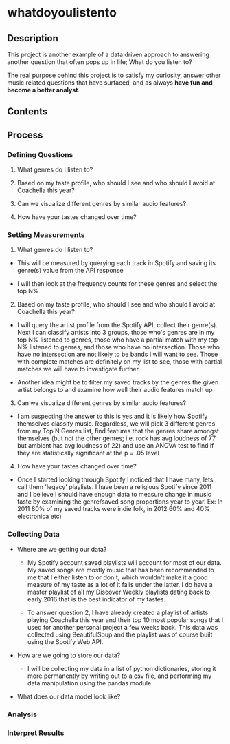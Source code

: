 # whatdoyoulistento

## Description

This project is another example of a data driven approach to answering another question that often pops up in life; What do you listen to?

The real purpose behind this project is to satisfy my curiosity, answer other music related questions that have surfaced, and as always **have fun and become a better analyst**.

## Contents

## Process

### Defining Questions

1) What genres do I listen to?

2) Based on my taste profile, who should I see and who should I avoid at Coachella this year?

3) Can we visualize different genres by similar audio features?

4) How have your tastes changed over time?

### Setting Measurements

1) What genres do I listen to?

- This will be measured by querying each track in Spotify and saving its genre(s) value from the API response

- I will then look at the frequency counts for these genres and select the top N%

2) Based on my taste profile, who should I see and who should I avoid at Coachella this year?

- I will query the artist profile from the Spotify API, collect their genre(s). Next I can classify artists into 3 groups, those who's genres are in my top N% listened to genres, those who have a partial match with my top N% listened to genres, and those who have no intersection. Those who have no intersection are not likely to be bands I will want to see. Those with complete matches are definitely on my list to see, those with partial matches we will have to investigate further

- Another idea might be to filter my saved tracks by the genres the given artist belongs to and examine how well their audio features match up

3) Can we visualize different genres by similar audio features?

- I am suspecting the answer to this is yes and it is likely how Spotify themselves classify music. Regardless, we will pick 3 different genres from my Top N Genres list, find features that the genres share amongst themselves (but not the other genres; i.e. rock has avg loudness of 77 but ambient has avg loudness of 22) and use an ANOVA test to find if they are statistically significant at the p = .05 level

4) How have your tastes changed over time?

- Once I started looking through Spotify I noticed that I have many, lets call them 'legacy' playlists. I have been a religious Spotify since 2011 and I believe I should have enough data to measure change in music taste by examining the genre/saved song proportions year to year. Ex: In 2011 80% of my saved tracks were indie folk, in 2012 60% and 40% electronica etc)

### Collecting Data

- Where are we getting our data?

  - My Spotify account saved playlists will account for most of our data. My saved songs are mostly music that has been recommended to me that I either listen to or don't, which wouldn't make it a good measure of my taste as a lot of it falls under the latter. I do have a master playlist of all my Discover Weekly playlists dating back to early 2016 that is the best indicator of my tastes.

  - To answer question 2, I have already created a playlist of artists playing Coachella this year and their top 10 most popular songs that I used for another personal project a few weeks back. This data was collected using BeautifulSoup and the playlist was of course built using the Spotify Web API.

- How are we going to store our data?

  - I will be collecting my data in a list of python dictionaries, storing it more permanently by writing out to a csv file, and performing my data manipulation using the pandas module

- What does our data model look like?

### Analysis

### Interpret Results
